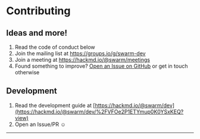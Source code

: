 # Contributing

## Ideas and more!

1. Read the code of conduct below
1. Join the mailing list at <https://groups.io/g/swarm-dev>
1. Join a meeting at <https://hackmd.io/@swarm/meetings>
1. Found something to improve? [Open an Issue on GitHub](https://github.com/Swarm-DISC/SwarmPAL/issues) or get in touch otherwise

## Development

1. Read the development guide at [https://hackmd.io/@swarm/dev](https://hackmd.io/@swarm/dev/%2FVFOe2P1ETYmup0K0YSxKEQ?view)
1. Open an Issue/PR ☺️

---

```{include} ../CODE_OF_CONDUCT.md
```
